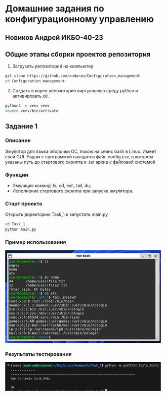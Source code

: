 # Домашние задания по конфигурационному управлению
## Новиков Андрей ИКБО-40-23

## Общие этапы сборки проектов репозитория
1. Загрузить репозиторий на компьютер 
```bash 
git clone https://github.com/andaran/Configuration_management
cd Configuration_management
```
2. Создать в корне репозитория виртуальную среду python и активировать её.
```bash
python3 -m venv venv
source venv/bin/activate
```

## Задание 1

### Описание
Эмулятор для языка оболочки ОС, похож на сеанс bash в Linux. Имеет свой GUI. Рядом с программой находится файл config.csv, в котором указаны путь до стартового скрипта и .tar архив с файловой системой.

### Функции
- Эмуляция команд: ls, cd, exit, tail, du;
- Исполнение стартового скрипта при запуске эмулятора.

### Старт проекта
Открыть директорию Task_1 и запустить main.py
```bash
cd Task_1
python main.py
```

### Пример использования
![Пример работы консоли](./Images/task1_img1.png)

### Результаты тестирования
![Результаты тестирования](./Images/task1_img2.png)

